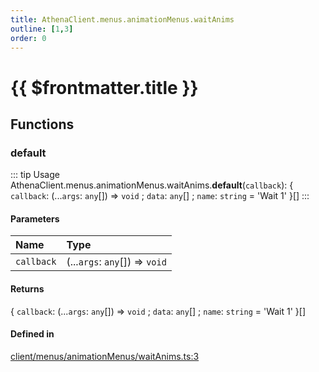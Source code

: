 ```yaml
---
title: AthenaClient.menus.animationMenus.waitAnims
outline: [1,3]
order: 0
---
```


# {{ $frontmatter.title }}


## Functions

### default

::: tip Usage
AthenaClient.menus.animationMenus.waitAnims.**default**(`callback`): { `callback`: (...`args`: `any`[]) => `void` ; `data`: `any`[] ; `name`: `string` = 'Wait 1' }[]
:::

#### Parameters

| Name | Type |
| :------ | :------ |
| `callback` | (...`args`: `any`[]) => `void` |

#### Returns

{ `callback`: (...`args`: `any`[]) => `void` ; `data`: `any`[] ; `name`: `string` = 'Wait 1' }[]

#### Defined in

[client/menus/animationMenus/waitAnims.ts:3](https://github.com/Stuyk/altv-athena/blob/4945ccd/src/core/client/menus/animationMenus/waitAnims.ts#L3)
